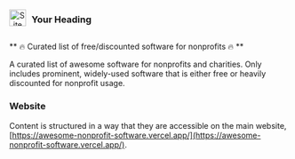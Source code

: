 <div align="center" style="display: flex; align-items: center">
  <img src="public/favicon/favicon.ico" alt="Site Logo" width="30" height="30"">
  <h3 style="margin-left: 10px;">Your Heading</h3>
</div>

** :fire: Curated list of free/discounted software for nonprofits :fire: **

A curated list of awesome software for nonprofits and charities. Only includes prominent, widely-used software that is either free or heavily discounted for nonprofit usage.

### Website

Content is structured in a way that they are accessible on the main website, [https://awesome-nonprofit-software.vercel.app/](https://awesome-nonprofit-software.vercel.app/).